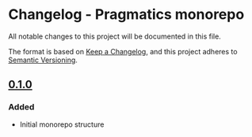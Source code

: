 # Changelog - Pragmatics monorepo

All notable changes to this project will be documented in this file.

The format is based on [Keep a Changelog](https://keepachangelog.com/en/1.0.0/),
and this project adheres to [Semantic Versioning](https://semver.org/spec/v2.0.0.html).

## [0.1.0]

### Added

- Initial monorepo structure

[0.1.0]: https://github.com/pvds/pragmatics/tree/0.1.0
[package-boilerplate]: https://github.com/pvds/pragmatics
